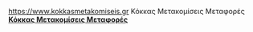 https://www.kokkasmetakomiseis.gr
Κόκκας Μετακομίσεις Μεταφορές
<a href="https://www.kokkasmetakomiseis.gr" rel="nofollow"><strong>Κόκκας Μετακομίσεις Μεταφορές</strong></a>
